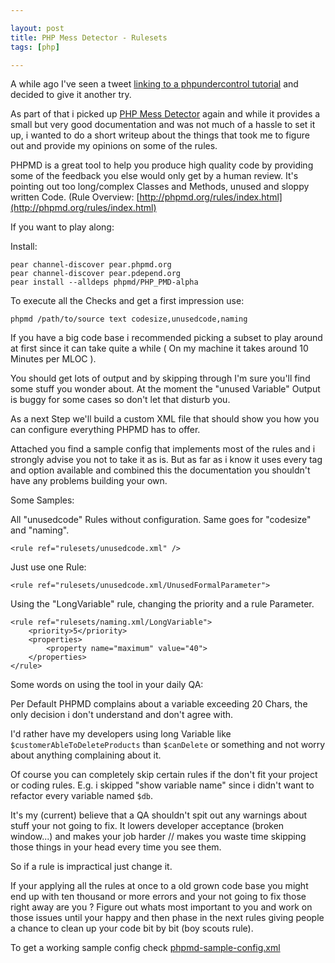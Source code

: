 ```yaml
---

layout: post
title: PHP Mess Detector - Rulesets
tags: [php]

---
```


A while ago I've seen a tweet [linking to a phpundercontrol tutorial](http://techportal.ibuildings.com/2009/03/03/getting-started-with-phpundercontrol/) and decided to give it another try.

As part of that i picked up [PHP Mess Detector](http://phpmd.org) again and while it provides a small but very good documentation and was not much of a hassle to set it up, i wanted to do a short writeup about the things that took me to figure out and provide my opinions on some of the rules.

PHPMD is a great tool to help you produce high quality code by providing some of the feedback you else would only get by a human review. It's pointing out too long/complex Classes and Methods, unused and sloppy written Code. (Rule Overview: [http://phpmd.org/rules/index.html](http://phpmd.org/rules/index.html)

If you want to play along:

Install:

	pear channel-discover pear.phpmd.org
	pear channel-discover pear.pdepend.org
	pear install --alldeps phpmd/PHP_PMD-alpha

To execute all the Checks and get a first impression use:

	phpmd /path/to/source text codesize,unusedcode,naming

If you have a big code base i recommended picking a subset to play around at first since it can take quite a while ( On my machine it takes around 10 Minutes per MLOC ).

You should get lots of output and by skipping through I'm sure you'll find some stuff you wonder about. At the moment the "unused Variable" Output is buggy for some cases so don't let that disturb you.


As a next Step we'll build a custom XML file that should show you how you can configure everything PHPMD has to offer.

Attached you find a sample config that implements most of the rules and i strongly advise you not to take it as is. But as far as i know it uses every tag and option available and combined this the documentation you shouldn't have any problems building your own.

Some Samples:

All "unusedcode" Rules without configuration. Same goes for "codesize" and "naming".

	<rule ref="rulesets/unusedcode.xml" />

Just use one Rule:

	<rule ref="rulesets/unusedcode.xml/UnusedFormalParameter">

Using the "LongVariable" rule, changing the priority and a rule Parameter.

    <rule ref="rulesets/naming.xml/LongVariable">
        <priority>5</priority>
        <properties>
            <property name="maximum" value="40">
        </properties>
    </rule>

Some words on using the tool in your daily QA:

Per Default PHPMD complains about a variable exceeding 20 Chars, the only decision i don't understand and don't agree with.

I'd rather have my developers using long Variable like `$customerAbleToDeleteProducts` than `$canDelete` or something and not worry about anything complaining about it.

Of course you can completely skip certain rules if the don't fit your project or coding rules. E.g. i skipped "show variable name" since i didn't want to refactor every variable named `$db`.

It's my (current) believe that a QA shouldn't spit out any warnings about stuff your not going to fix. It lowers developer acceptance (broken window...) and makes your job harder // makes you waste time skipping those things in your head every time you see them.

So if a rule is impractical just change it.

If your applying all the rules at once to a old grown code base you might end up with ten thousand or more errors and your not going to fix those right away are you ? Figure out whats most important to you and work on those issues until your happy and then phase in the next rules giving people a chance to clean up your code bit by bit (boy scouts rule).

To get a working sample config check [phpmd-sample-config.xml][sampleConfig]

[sampleConfig]: /assets/posts/2010-05-18/phpmd-sample-config.xml
